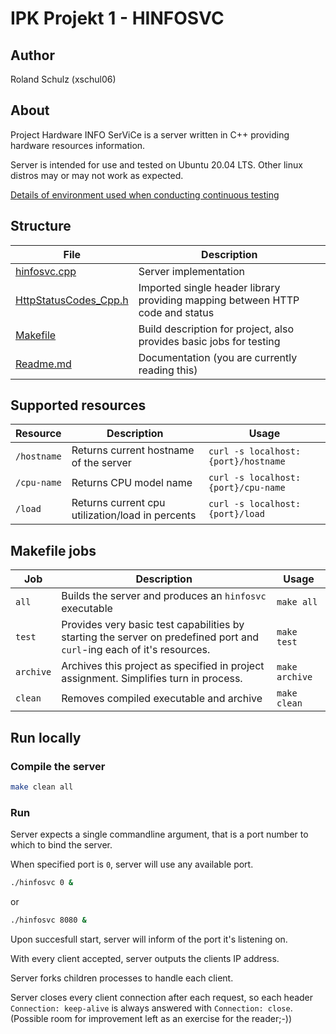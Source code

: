 # IPK Projekt 1 - HINFOSVC

## Author
Roland Schulz (xschul06)

## About
Project Hardware INFO SerViCe is a server written in C++ providing hardware resources information.

Server is intended for use and tested on Ubuntu 20.04 LTS. Other linux distros may or may not work as expected.

[Details of environment used when conducting continuous testing](https://github.com/actions/virtual-environments/blob/ubuntu20/20220213.1/images/linux/Ubuntu2004-Readme.md)

## Structure
| File                                             | Description                                                                   |
|--------------------------------------------------|-------------------------------------------------------------------------------|
| [hinfosvc.cpp](./hinfosvc.cpp)                   | Server implementation                                                         |
| [HttpStatusCodes_Cpp.h](./HttpStatusCodes_Cpp.h) | Imported single header library providing mapping between HTTP code and status |
| [Makefile](./Makefile)                           | Build description for project, also provides basic jobs for testing           |
| [Readme.md](./Readme.md)                         | Documentation (you are currently reading this)                                |

## Supported resources
| Resource    | Description                                      | Usage                               |
|-------------|--------------------------------------------------|-------------------------------------|
| `/hostname` | Returns current hostname of the server           | `curl -s localhost:{port}/hostname` |
| `/cpu-name` | Returns CPU model name                           | `curl -s localhost:{port}/cpu-name` |
| `/load`     | Returns current cpu utilization/load in percents | `curl -s localhost:{port}/load`     |

## Makefile jobs
| Job       | Description                                                                                                            | Usage          |
|-----------|------------------------------------------------------------------------------------------------------------------------|----------------|
| `all`     | Builds the server and produces an `hinfosvc` executable                                                                | `make all`     |
| `test`    | Provides very basic test capabilities by starting the server on predefined port and `curl`-ing each of it's resources. | `make test`    |
| `archive` | Archives this project as specified in project assignment. Simplifies turn in process.                                  | `make archive` |
| `clean`   | Removes compiled executable and archive                                                                                | `make clean`   |

## Run locally
### Compile the server
```bash
make clean all
```

### Run
Server expects a single commandline argument, that is a port number to which to bind the server.

When specified port is `0`, server will use any available port.
```bash
./hinfosvc 0 &
```

or
```bash
./hinfosvc 8080 &
```

Upon succesfull start, server will inform of the port it's listening on.

With every client accepted, server outputs the clients IP address.

Server forks children processes to handle each client.

Server closes every client connection after each request, so each header `Connection: keep-alive` is always answered with `Connection: close`. (Possible room for improvement left as an exercise for the reader;-))